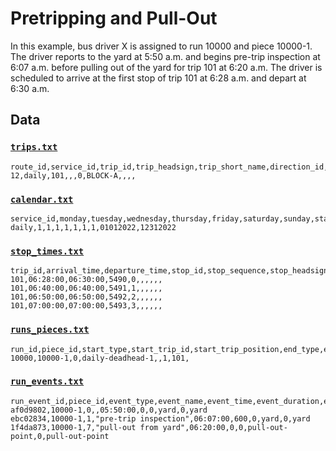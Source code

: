 # Pretripping and Pull-Out

In this example, bus driver X is assigned to run 10000 and piece 10000-1. The driver reports to the yard at 5:50 a.m. and begins pre-trip inspection at 6:07 a.m. before pulling out of the yard for trip 101 at 6:20 a.m. The driver is scheduled to arrive at the first stop of trip 101 at 6:28 a.m. and depart at 6:30 a.m.

## Data

### [`trips.txt`](trips.txt)

```csv
route_id,service_id,trip_id,trip_headsign,trip_short_name,direction_id,block_id,shape_id,wheelchair_accessible,bikes_allowed
12,daily,101,,,0,BLOCK-A,,,,
```

### [`calendar.txt`](calendar.txt)

```csv
service_id,monday,tuesday,wednesday,thursday,friday,saturday,sunday,start_date,end_date
daily,1,1,1,1,1,1,1,01012022,12312022
```

### [`stop_times.txt`](stop_times.txt)

```csv
trip_id,arrival_time,departure_time,stop_id,stop_sequence,stop_headsign,pickup_type,drop_off_type,continuous_pickup,continuous_drop_off,shape_dist_traveled,timepoint
101,06:28:00,06:30:00,5490,0,,,,,,
101,06:40:00,06:40:00,5491,1,,,,,,
101,06:50:00,06:50:00,5492,2,,,,,,
101,07:00:00,07:00:00,5493,3,,,,,,
```

### [`runs_pieces.txt`](run_pieces.txt)

```csv
run_id,piece_id,start_type,start_trip_id,start_trip_position,end_type,end_trip_id,end_trip_position
10000,10000-1,0,daily-deadhead-1,,1,101,
```

### [`run_events.txt`](run_events.txt)

```csv
run_event_id,piece_id,event_type,event_name,event_time,event_duration,event_to_location_type,event_to_location_id,event_from_location_type,event_from_location_id
af0d9802,10000-1,0,,05:50:00,0,0,yard,0,yard
ebc02834,10000-1,1,"pre-trip inspection",06:07:00,600,0,yard,0,yard
1f4da873,10000-1,7,"pull-out from yard",06:20:00,0,0,pull-out-point,0,pull-out-point
```
